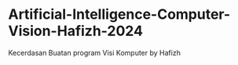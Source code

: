 # Artificial-Intelligence-Computer-Vision-Hafizh-2024
Kecerdasan Buatan program Visi Komputer by Hafizh
